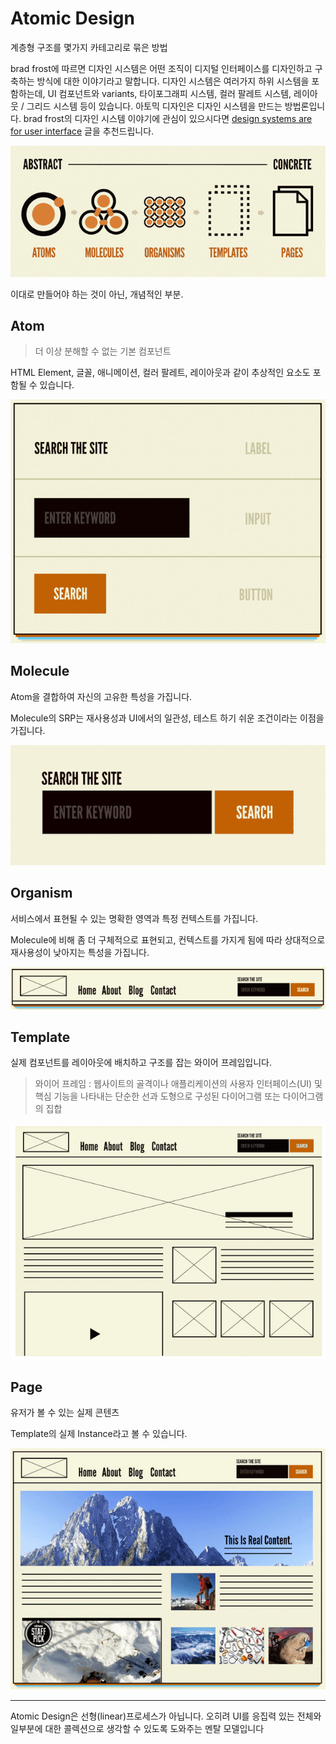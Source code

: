 # Atomic Design

계층형 구조를 몇가지 카테고리로 묶은 방법

brad frost에 따르면 디자인 시스템은 어떤 조직이 디지털 인터페이스를 디자인하고 구축하는 방식에 대한 이야기라고 말합니다. 디자인 시스템은 여러가지 하위 시스템을 포함하는데, UI 컴포넌트와 variants, 타이포그래피 시스템, 컬러 팔레트 시스템, 레이아웃 / 그리드 시스템 등이 있습니다. 아토믹 디자인은 디자인 시스템을 만드는 방법론입니다. brad frost의 디자인 시스템 이야기에 관심이 있으시다면 [design systems are for user interface](https://bradfrost.com/blog/post/design-systems-are-for-user-interfaces/) 글을 추천드립니다.

![Atomic Design](./src/atomic_design.png)

이대로 만들어야 하는 것이 아닌, 개념적인 부분.

## Atom

> 더 이상 분해할 수 없는 기본 컴포넌트

HTML Element, 글꼴, 애니메이션, 컬러 팔레트, 레이아웃과 같이 추상적인 요소도 포함될 수 있습니다.

![Atom](./src/atom.png)

## Molecule

Atom을 결합하여 자신의 고유한 특성을 가집니다.

Molecule의 SRP는 재사용성과 UI에서의 일관성, 테스트 하기 쉬운 조건이라는 이점을 가집니다.

![Molecule](./src/molecule.png)

## Organism

서비스에서 표현될 수 있는 명확한 영역과 특정 컨텍스트를 가집니다.

Molecule에 비해 좀 더 구체적으로 표현되고, 컨텍스트를 가지게 됨에 따라 상대적으로 재사용성이 낮아지는 특성을 가집니다.

![Organism](./src/organism.png)

## Template

실제 컴포넌트를 레이아웃에 배치하고 구조를 잡는 와이어 프레임입니다.

> 와이어 프레임 : 웹사이트의 골격이나 애플리케이션의 사용자 인터페이스(UI) 및 핵심 기능을 나타내는 단순한 선과 도형으로 구성된 다이어그램 또는 다이어그램의 집합

![Template](./src/template.png)

## Page

유저가 볼 수 있는 실제 콘텐츠

Template의 실제 Instance라고 볼 수 있습니다.

![Page](./src/page.png)

---

Atomic Design은 선형(linear)프로세스가 아닙니다. 오히려 UI를 응집력 있는 전체와 일부분에 대한 콜렉션으로 생각할 수 있도록 도와주는 멘탈 모델입니다

